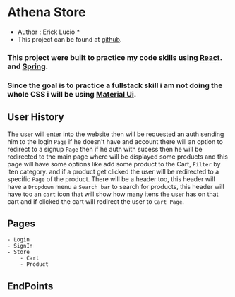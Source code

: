 # Athena Store
* Author : Erick Lucio *
* This project can be found at [github](https://github.com/erick-lucio/frontEndAthenaStore).

### This project were built to practice my code skills using [React](https://reactjs.org/). and [Spring](https://spring.io/).

### Since the goal is to practice a fullstack skill i am not doing the whole CSS i will be using [Material Ui](https://material-ui.com/).

## **User History**

The user will enter into the website then will be requested an auth sending him to the
login `Page` if he doesn't have and account there will an option to redirect to a signup `Page`
then if he auth with sucess then he will be redirected to the main page where will be displayed
some products and this page will have some options like add some product to the Cart, `Filter` by iten category.
and if a product get clicked the user will be redirected to a specific `Page` of the product.
There will be a header too, this header will have a `Dropdown` menu a `Search bar` to search for products,
this header will have too an `cart` icon that will show how many itens the user has on that cart and if clicked the cart will redirect the user to `Cart Page`.

## Pages

    - Login 
    - SignIn
    - Store
        - Cart
        - Product

## EndPoints

